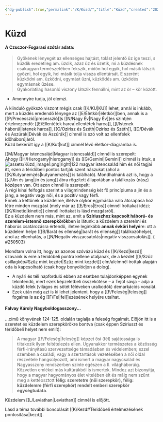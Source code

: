 ```yaml
---
{"dg-publish":true,"permalink":"/K/Küzd/","title":"Küzd","created":"2025-04-22T15:54","updated":"2025-09-24T13:56"}
---
```



# Küzd

#### A Czuczor-Fogarasi szótár adata:

> Gyökének lényegét az ellenséges hajtást, tolást jelentő űz ige teszi, s küzdik eredetileg am. üzdik, azaz űz és üzetik, mi a küzdésnek csakugyan természetében fekszik, midőn hol egyik, hol másik látszik győzni, hol egyik, hol másik tolja vissza ellentársát. E szerént küzködni am. űzködni, egymást űzni, küzködés am. üzködés egymásnak űzése.  
> Gyakorlatilag hasonló viszony látszik fennállni, mint az ör – kör között.  
- Amennyire tudja, jól elemzi.

A kiinduló gyökszó viszont mégis csak [[K/KU\|KU]] lehet, annál is inkább, mert a küzdés eredendő lényege az [[E/Életkör\|életkör]]ben, annak is a [[P/Precesszió\|precesszió]]s [[N/Nagy Év\|Nagy Év]]es szintjén értelmezendő: [[E/Ellentétek harca\|ellentétek harca]], [[I/Istenek háborúi\|istenek harca]], [[O/Ozirisz és Széth\|Ozirisz és Széth]], [[D/Dévák és Aszúrák\|Dévák és Aszúrák]] címnél is szó volt az ellenfelek időháborújáról.  
Küzd bekerült így a [[K/Kut\|kut]] címnél lévő életkör-diagramba is.  

[[M/Magyar istencsalád\|Magyar istencsalád]] címnél is szerepelt:  
Ahogy [[H/Hierogamy\|hierogamy]] és [[G/Gemini\|Gemini]] címnél is írtuk, a ![assets/Küzd_image1.png|right|122](/img/user/K/assets/K%C3%BCzd_image1.png)  magyar istencsalád hím és női tagjai itt, ezen a téridőbeli pontos tartják szent nászukat (ahol a [[K/Kutyanemzés\|kutyanemzés]] is található). Mondhatnánk azt is, hogy a [[J/Jin és jang\|jin és jang]] ábra rögzített állapotában a találkozás (nász) középen van. Ott azon címnél is szerepelt:  
A régi kínai felfogás szerint a világmindenség két fő princípiuma a jin és a jang, a negatív vagy női, és a pozitív vagy férfi.  
Ennek a kettőnek a küzdelme, illetve olykor egymásba való átcsapása hoz létre minden mozgást (mely már az [[E/Eros\|Eros]] címnél írottakat idézi; [[K/Kinetic\|kinetic]] címnél írottakat is lásd mozgásról).  
Ez a küzdelem nem más, mint az, amit a **Szíriuszhoz kapcsolt háború- és szerelem-istennő szerepkörök**ben is látunk: a küzdelem a szerelmi és háborús csatározásra értendő, illetve leginkább **annak évköri helyé**re: ott a küzdelem helye ([[B/Barát és ellenség\|barát és ellenség]] találkozóhelye), ahol az ellenhatás, a [[N/Negatív visszacsatolás\|negatív visszacsatolás]].
{ #250503}


Mondtam volna itt, hogy az azonos szóvázú küzd és [[K/Kezd\|kezd]] szavaink is erre a téridőbeli pontra kellene utaljanak, de a kezdet [[S/Szűz csillagkép#Szűz mint kezdet\|Szűz mint kezdet]] cím/alcímnél írottak alapján oda is kapcsolható (csak hogy bonyolódjon a dolog).  
- A nyári és téli napforduló ebben az esetben tulajdonképpen egynek tekintendő, mert ezek képzeletbeli összekötése – a Tejút sávja – adja a küzdő felek (világos és sötét féléveken uralkodók) demarkációs vonalát.
- Ezek után még azt is ki lehet jelenteni, hogy a [[F/Feleség\|feleség]] fogalma is az ég [[F/Fel\|fel]]ezésének helyére utalhat.

#### Falvay Károly Nagyboldogasszony...  

...című könyvének 124-125. oldalán taglalja a feleség fogalmát. Előjön itt is a szeretet és küzdelem szerepkörökre bontva (csak éppen Szíriuszt és téridőbeli helyet nem említ):  
> A magyar [[F/Feleség\|feleség]] képzet ősi (fél) sajátossága is tiltakozik ilyen feltételezés ellen. Ugyanakkor természetes a közösség férfi-irányítású szervezettsége támadásban és védelemben; ezzel szemben a családi, vagy a szertartások vezetésében a női oldal részvétele hangsúlyozott, ami ismert a magyar nagycsalád és Nagyasszony rendszerben szinte egészen a II. világháborúig. Közvetlen emlékei más kultúrákból is ismertek. Mindez azt bizonyítja, hogy a magyar hagyományos élet vitelében élt és máig nem szűnt meg a kettéosztott **félig: szeretetre (női szerepkör), félig: küzdelemre (férfi szerepkör) rendelt emberi szerepkör egységtudata**.  

Küzdelem [[L/Leviathan\|Leviathan]] címnél is előjött.  

Lásd a téma további boncolását [[K/Kezd#Téridőbeli értelmezésének pontosítása\|kezd]].  